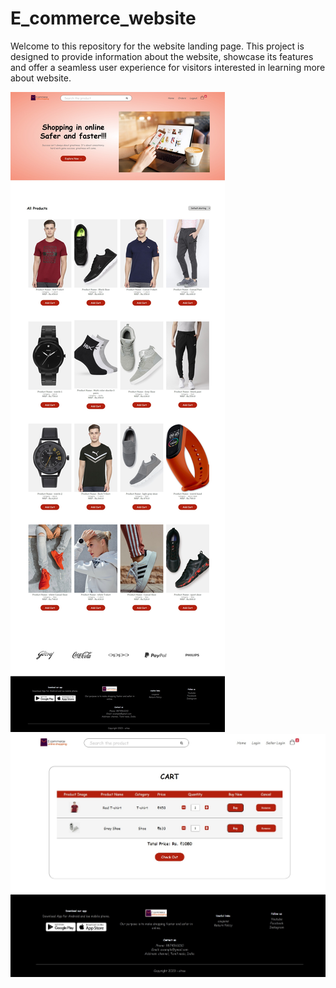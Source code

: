 # E_commerce_website
Welcome to this repository for the website landing page. This project is designed to provide information about the website, showcase its features and offer a seamless user experience for visitors interested in learning more about website.

![image alt](https://github.com/Dinakarasu/E_commerce_website/blob/main/home%20with%20login%20page%20.jpeg?raw=true)
![image alt](https://github.com/Dinakarasu/E_commerce_website/blob/main/cart%20page.jpeg?raw=true)
